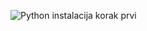 ![Python instalacija korak prvi](../slike/naslovna.png)
<div style="page-break-after: always;"></div>